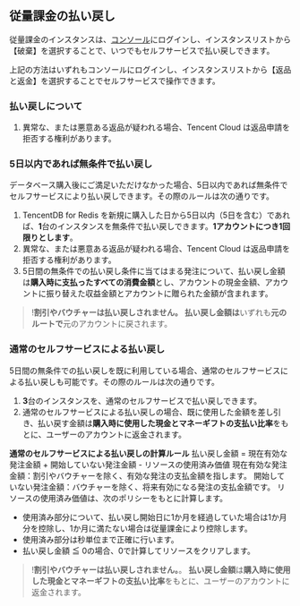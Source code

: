 ﻿## 従量課金の払い戻し
従量課金のインスタンスは、[コンソール](https://console.cloud.tencent.com/redis)にログインし、インスタンスリストから【破棄】を選択することで、いつでもセルフサービスで払い戻しできます。


上記の方法はいずれもコンソールにログインし、インスタンスリストから【返品と返金】を選択することでセルフサービスで操作できます。

### 払い戻しについて

1. 異常な、または悪意ある返品が疑われる場合、Tencent Cloud は返品申請を拒否する権利があります。

### 5日以内であれば無条件で払い戻し
データベース購入後にご満足いただけなかった場合、5日以内であれば無条件でセルフサービスにより払い戻しできます。その際のルールは次の通りです。
1. TencentDB for Redis を新規に購入した日から5日以内（5日を含む）であれば、**1**台のインスタンスを無条件で払い戻しできます。**1アカウントにつき1回限りとします**。
2. 異常な、または悪意ある返品が疑われる場合、Tencent Cloud は返品申請を拒否する権利があります。
3. 5日間の無条件での払い戻し条件に当てはまる発注について、払い戻し金額は**購入時に支払ったすべての消費金額**とし、アカウントの現金金額、アカウントに振り替えた収益金額とアカウントに贈られた金額が含まれます。
>!**割引やバウチャーは払い戻しされません。**
**払い戻し金額は**いずれも**元のルートで**元のアカウントに戻されます。

### 通常のセルフサービスによる払い戻し
5日間の無条件での払い戻しを既に利用している場合、通常のセルフサービスによる払い戻しも可能です。その際のルールは次の通りです。
1. **3**台のインスタンスを、通常のセルフサービスで払い戻しできます。
1. 通常のセルフサービスによる払い戻しの場合、既に使用した金額を差し引き、払い戻す金額は**購入時に使用した現金とマネーギフトの支払い比率**をもとに、ユーザーのアカウントに返金されます。



**通常のセルフサービスによる払い戻しの計算ルール**
払い戻し金額 = 現在有効な発注金額 + 開始していない発注金額 - リソースの使用済み価値
現在有効な発注金額：割引やバウチャーを除く、有効な発注の支払金額を指します。
開始していない発注金額：バウチャーを除く、将来有効になる発注の支払金額です。
リソースの使用済み価値は、次のポリシーをもとに計算します。
- 使用済み部分について、払い戻し開始日に1か月を経過していた場合は1か月分を控除し、1か月に満たない場合は従量課金により控除します。
- 使用済み部分は秒単位まで正確に行います。
- 払い戻し金額 ≦ 0の場合、0で計算してリソースをクリアします。
>!**割引やバウチャーは払い戻しされません。**。
**払い戻し金額**は**購入時に使用した現金とマネーギフトの支払い比率**をもとに、ユーザーのアカウントに返金されます。



